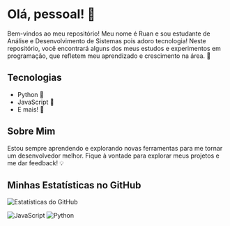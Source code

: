 # Olá, pessoal! 👋

Bem-vindos ao meu repositório! Meu nome é Ruan e sou estudante de Análise e Desenvolvimento de Sistemas pois adoro tecnologia! Neste repositório, você encontrará alguns dos meus estudos e experimentos em programação, que refletem meu aprendizado e crescimento na área. 🚀

## Tecnologias
- Python 🐍
- JavaScript 🌟
- E mais! 🤖

## Sobre Mim
Estou sempre aprendendo e explorando novas ferramentas para me tornar um desenvolvedor melhor. Fique à vontade para explorar meus projetos e me dar feedback! 💡

## Minhas Estatísticas no GitHub
![Estatísticas do GitHub](https://github-readme-stats.vercel.app/api?username=ruanewald&show_icons=true&theme=dracula&hide_border=true)

![JavaScript](https://img.shields.io/badge/JavaScript-F7DF1E?style=flat-square&logo=javascript)
![Python](https://img.shields.io/badge/Python-3776AB?style=flat-square&logo=python)
